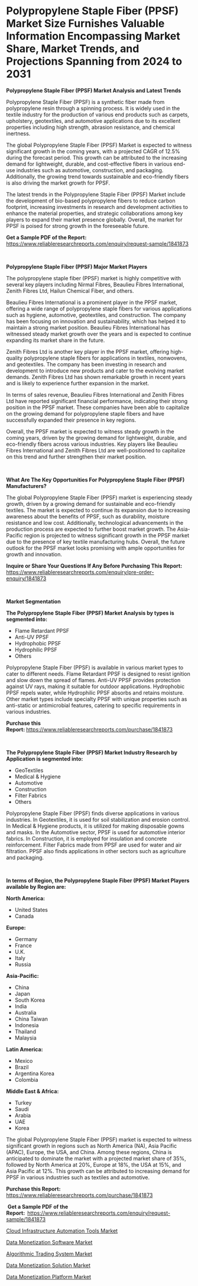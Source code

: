 <p><h1>Polypropylene Staple Fiber (PPSF) Market Size Furnishes Valuable Information Encompassing Market Share, Market Trends, and Projections Spanning from 2024 to 2031</h1></p><p><strong>Polypropylene Staple Fiber (PPSF) Market Analysis and Latest Trends</strong></p>
<p><p>Polypropylene Staple Fiber (PPSF) is a synthetic fiber made from polypropylene resin through a spinning process. It is widely used in the textile industry for the production of various end products such as carpets, upholstery, geotextiles, and automotive applications due to its excellent properties including high strength, abrasion resistance, and chemical inertness.</p><p>The global Polypropylene Staple Fiber (PPSF) Market is expected to witness significant growth in the coming years, with a projected CAGR of 12.5% during the forecast period. This growth can be attributed to the increasing demand for lightweight, durable, and cost-effective fibers in various end-use industries such as automotive, construction, and packaging. Additionally, the growing trend towards sustainable and eco-friendly fibers is also driving the market growth for PPSF.</p><p>The latest trends in the Polypropylene Staple Fiber (PPSF) Market include the development of bio-based polypropylene fibers to reduce carbon footprint, increasing investments in research and development activities to enhance the material properties, and strategic collaborations among key players to expand their market presence globally. Overall, the market for PPSF is poised for strong growth in the foreseeable future.</p></p>
<p><strong>Get a Sample PDF of the Report:&nbsp;</strong> <a href="https://www.reliableresearchreports.com/enquiry/request-sample/1841873">https://www.reliableresearchreports.com/enquiry/request-sample/1841873</a></p>
<p>&nbsp;</p>
<p><strong>Polypropylene Staple Fiber (PPSF) Major Market Players</strong></p>
<p><p>The polypropylene staple fiber (PPSF) market is highly competitive with several key players including Nirmal Fibres, Beaulieu Fibres International, Zenith Fibres Ltd, Hailun Chemical Fiber, and others. </p><p>Beaulieu Fibres International is a prominent player in the PPSF market, offering a wide range of polypropylene staple fibers for various applications such as hygiene, automotive, geotextiles, and construction. The company has been focusing on innovation and sustainability, which has helped it to maintain a strong market position. Beaulieu Fibres International has witnessed steady market growth over the years and is expected to continue expanding its market share in the future.</p><p>Zenith Fibres Ltd is another key player in the PPSF market, offering high-quality polypropylene staple fibers for applications in textiles, nonwovens, and geotextiles. The company has been investing in research and development to introduce new products and cater to the evolving market demands. Zenith Fibres Ltd has shown remarkable growth in recent years and is likely to experience further expansion in the market.</p><p>In terms of sales revenue, Beaulieu Fibres International and Zenith Fibres Ltd have reported significant financial performance, indicating their strong position in the PPSF market. These companies have been able to capitalize on the growing demand for polypropylene staple fibers and have successfully expanded their presence in key regions.</p><p>Overall, the PPSF market is expected to witness steady growth in the coming years, driven by the growing demand for lightweight, durable, and eco-friendly fibers across various industries. Key players like Beaulieu Fibres International and Zenith Fibres Ltd are well-positioned to capitalize on this trend and further strengthen their market position.</p></p>
<p>&nbsp;</p>
<p><strong>What Are The Key Opportunities For Polypropylene Staple Fiber (PPSF) Manufacturers?</strong></p>
<p><p>The global Polypropylene Staple Fiber (PPSF) market is experiencing steady growth, driven by a growing demand for sustainable and eco-friendly textiles. The market is expected to continue its expansion due to increasing awareness about the benefits of PPSF, such as durability, moisture resistance and low cost. Additionally, technological advancements in the production process are expected to further boost market growth. The Asia-Pacific region is projected to witness significant growth in the PPSF market due to the presence of key textile manufacturing hubs. Overall, the future outlook for the PPSF market looks promising with ample opportunities for growth and innovation.</p></p>
<p><strong>Inquire or Share Your Questions If Any Before Purchasing This Report:</strong> <a href="https://www.reliableresearchreports.com/enquiry/pre-order-enquiry/1841873">https://www.reliableresearchreports.com/enquiry/pre-order-enquiry/1841873</a></p>
<p>&nbsp;</p>
<p><strong>Market Segmentation</strong></p>
<p><strong>The Polypropylene Staple Fiber (PPSF) Market Analysis by types is segmented into:</strong></p>
<p><ul><li>Flame Retardant PPSF</li><li>Anti-UV PPSF</li><li>Hydrophobic PPSF</li><li>Hydrophilic PPSF</li><li>Others</li></ul></p>
<p><p>Polypropylene Staple Fiber (PPSF) is available in various market types to cater to different needs. Flame Retardant PPSF is designed to resist ignition and slow down the spread of flames. Anti-UV PPSF provides protection against UV rays, making it suitable for outdoor applications. Hydrophobic PPSF repels water, while Hydrophilic PPSF absorbs and retains moisture. Other market types include specialty PPSF with unique properties such as anti-static or antimicrobial features, catering to specific requirements in various industries.</p></p>
<p><strong>Purchase this Report:&nbsp;</strong><a href="https://www.reliableresearchreports.com/purchase/1841873">https://www.reliableresearchreports.com/purchase/1841873</a></p>
<p>&nbsp;</p>
<p><strong>The Polypropylene Staple Fiber (PPSF) Market Industry Research by Application is segmented into:</strong></p>
<p><ul><li>GeoTextiles</li><li>Medical & Hygiene</li><li>Automotive</li><li>Construction</li><li>Filter Fabrics</li><li>Others</li></ul></p>
<p><p>Polypropylene Staple Fiber (PPSF) finds diverse applications in various industries. In Geotextiles, it is used for soil stabilization and erosion control. In Medical & Hygiene products, it is utilized for making disposable gowns and masks. In the Automotive sector, PPSF is used for automotive interior fabrics. In Construction, it is employed for insulation and concrete reinforcement. Filter Fabrics made from PPSF are used for water and air filtration. PPSF also finds applications in other sectors such as agriculture and packaging.</p></p>
<p>&nbsp;</p>
<p><strong>In terms of Region, the Polypropylene Staple Fiber (PPSF) Market Players available by Region are:</strong></p>
<p>
    <p> <strong> North America: </strong>
        <ul>
            <li>United States</li>
            <li>Canada</li>
        </ul>
        </p> 
    <p> <strong> Europe: </strong>
        <ul>
            <li>Germany</li>
            <li>France</li>
            <li>U.K.</li>
            <li>Italy</li>
            <li>Russia</li>
        </ul>
        </p> 
    <p> <strong> Asia-Pacific: </strong>
        <ul>
            <li>China</li>
            <li>Japan</li>
            <li>South Korea</li>
            <li>India</li>
            <li>Australia</li>
            <li>China Taiwan</li>
            <li>Indonesia</li>
            <li>Thailand</li>
            <li>Malaysia</li>
        </ul>
        </p> 
    <p> <strong> Latin America: </strong>
        <ul>
            <li>Mexico</li>
            <li>Brazil</li>
            <li>Argentina Korea</li>
            <li>Colombia</li>
        </ul>
        </p> 
    <p> <strong> Middle East & Africa: </strong>
        <ul>
            <li>Turkey</li>
            <li>Saudi</li>
            <li>Arabia</li>
            <li>UAE</li>
            <li>Korea</li>
        </ul>
    </p>
    </p>
<p><p>The global Polypropylene Staple Fiber (PPSF) market is expected to witness significant growth in regions such as North America (NA), Asia Pacific (APAC), Europe, the USA, and China. Among these regions, China is anticipated to dominate the market with a projected market share of 35%, followed by North America at 20%, Europe at 18%, the USA at 15%, and Asia Pacific at 12%. This growth can be attributed to increasing demand for PPSF in various industries such as textiles and automotive.</p></p>
<p><strong>Purchase this Report: </strong><a href="https://www.reliableresearchreports.com/purchase/1841873">https://www.reliableresearchreports.com/purchase/1841873</a></p>
<p>&nbsp;<strong>Get a Sample PDF of the Report:&nbsp;&nbsp;</strong><a href="https://www.reliableresearchreports.com/enquiry/request-sample/1841873">https://www.reliableresearchreports.com/enquiry/request-sample/1841873</a></p>
<p><strong></strong></p>
<p><p><a href="https://medium.com/@earlernser/cloud-infrastructure-automation-tools-market-insight-market-trends-growth-forecasted-from-2024-40562cc9e54f">Cloud Infrastructure Automation Tools Market</a></p><p><a href="https://medium.com/@earlernser/data-monetization-software-market-competitive-analysis-market-trends-and-forecast-to-2031-bb0466967381">Data Monetization Software Market</a></p><p><a href="https://medium.com/@earlernser/algorithmic-trading-system-market-the-key-to-successful-business-strategy-forecast-till-2031-3fb85e2f404f">Algorithmic Trading System Market</a></p><p><a href="https://medium.com/@earlernser/data-monetization-solution-market-size-and-market-trends-complete-industry-overview-2024-to-2031-8daaaee917b0">Data Monetization Solution Market</a></p><p><a href="https://medium.com/@earlernser/data-monetization-platform-market-analysis-and-sze-forecasted-for-period-from-2024-to-2031-c6ccb6079d01">Data Monetization Platform Market</a></p></p>